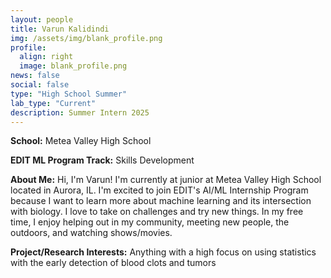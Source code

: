 ```yaml
---
layout: people
title: Varun Kalidindi
img: /assets/img/blank_profile.png
profile:
  align: right
  image: blank_profile.png
news: false
social: false
type: "High School Summer"
lab_type: "Current"
description: Summer Intern 2025
---
```


**School:** Metea Valley High School

**EDIT ML Program Track:**
Skills Development

**About Me:**
Hi, I'm Varun! I'm currently at junior at Metea Valley High School located in Aurora, IL. I'm excited to join EDIT's AI/ML Internship Program because I want to learn more about machine learning and its intersection with biology. I love to take on challenges and try new things. In my free time, I enjoy helping out in my community, meeting new people, the outdoors, and watching shows/movies.

**Project/Research Interests:**
Anything with a high focus on using statistics with the early detection of blood clots and tumors
    